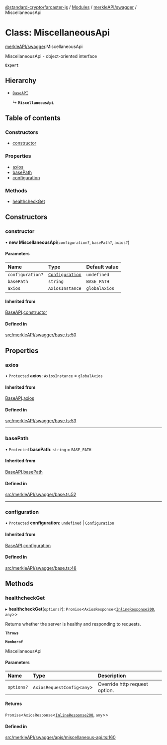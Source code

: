 [@standard-crypto/farcaster-js](../README.md) / [Modules](../modules.md) / [merkleAPI/swagger](../modules/merkleAPI_swagger.md) / MiscellaneousApi

# Class: MiscellaneousApi

[merkleAPI/swagger](../modules/merkleAPI_swagger.md).MiscellaneousApi

MiscellaneousApi - object-oriented interface

**`Export`**

## Hierarchy

- [`BaseAPI`](merkleAPI_swagger.BaseAPI.md)

  ↳ **`MiscellaneousApi`**

## Table of contents

### Constructors

- [constructor](merkleAPI_swagger.MiscellaneousApi.md#constructor)

### Properties

- [axios](merkleAPI_swagger.MiscellaneousApi.md#axios)
- [basePath](merkleAPI_swagger.MiscellaneousApi.md#basepath)
- [configuration](merkleAPI_swagger.MiscellaneousApi.md#configuration)

### Methods

- [healthcheckGet](merkleAPI_swagger.MiscellaneousApi.md#healthcheckget)

## Constructors

### constructor

• **new MiscellaneousApi**(`configuration?`, `basePath?`, `axios?`)

#### Parameters

| Name | Type | Default value |
| :------ | :------ | :------ |
| `configuration?` | [`Configuration`](merkleAPI_swagger.Configuration.md) | `undefined` |
| `basePath` | `string` | `BASE_PATH` |
| `axios` | `AxiosInstance` | `globalAxios` |

#### Inherited from

[BaseAPI](merkleAPI_swagger.BaseAPI.md).[constructor](merkleAPI_swagger.BaseAPI.md#constructor)

#### Defined in

[src/merkleAPI/swagger/base.ts:50](https://github.com/standard-crypto/farcaster-js/blob/main/src/merkleAPI/swagger/base.ts#L50)

## Properties

### axios

• `Protected` **axios**: `AxiosInstance` = `globalAxios`

#### Inherited from

[BaseAPI](merkleAPI_swagger.BaseAPI.md).[axios](merkleAPI_swagger.BaseAPI.md#axios)

#### Defined in

[src/merkleAPI/swagger/base.ts:53](https://github.com/standard-crypto/farcaster-js/blob/main/src/merkleAPI/swagger/base.ts#L53)

___

### basePath

• `Protected` **basePath**: `string` = `BASE_PATH`

#### Inherited from

[BaseAPI](merkleAPI_swagger.BaseAPI.md).[basePath](merkleAPI_swagger.BaseAPI.md#basepath)

#### Defined in

[src/merkleAPI/swagger/base.ts:52](https://github.com/standard-crypto/farcaster-js/blob/main/src/merkleAPI/swagger/base.ts#L52)

___

### configuration

• `Protected` **configuration**: `undefined` \| [`Configuration`](merkleAPI_swagger.Configuration.md)

#### Inherited from

[BaseAPI](merkleAPI_swagger.BaseAPI.md).[configuration](merkleAPI_swagger.BaseAPI.md#configuration)

#### Defined in

[src/merkleAPI/swagger/base.ts:48](https://github.com/standard-crypto/farcaster-js/blob/main/src/merkleAPI/swagger/base.ts#L48)

## Methods

### healthcheckGet

▸ **healthcheckGet**(`options?`): `Promise`<`AxiosResponse`<[`InlineResponse200`](../interfaces/merkleAPI_swagger.InlineResponse200.md), `any`\>\>

Returns whether the server is healthy and responding to requests.

**`Throws`**

**`Memberof`**

MiscellaneousApi

#### Parameters

| Name | Type | Description |
| :------ | :------ | :------ |
| `options?` | `AxiosRequestConfig`<`any`\> | Override http request option. |

#### Returns

`Promise`<`AxiosResponse`<[`InlineResponse200`](../interfaces/merkleAPI_swagger.InlineResponse200.md), `any`\>\>

#### Defined in

[src/merkleAPI/swagger/apis/miscellaneous-api.ts:160](https://github.com/standard-crypto/farcaster-js/blob/main/src/merkleAPI/swagger/apis/miscellaneous-api.ts#L160)
